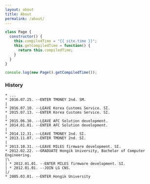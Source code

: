 ```yaml
---
layout: about
title: About
permalink: /about/
---
```


``` javascript
class Page {
  constructor() {
    this.compiledTime = "{{ site.time }}";
    this.getCompiledTime = function() {
      return this.compiledTime;
    }
  }
}

console.log(new Page().getCompiledTime());
```

### History

``` shell
* ...
* 2016.07.25. --ENTER TMONEY 2nd. SM.
|
* 2016.07.10. --LEAVE Korea Customs Service. SI.
* 2015.07.13. --ENTER Korea Customs Service. SI.
|
* 2015.06.30. --LEAVE AFC Solution development.
* 2014.01.01. --ENTER AFC Solution development.
|
* 2014.12.31. --LEAVE TMONEY 2nd. SI.
* 2013.11.07. --ENTER TMONEY 2nd. SI.
|
* 2013.10.31. --LEAVE MILES firmware development. SI.
* 2012.02.22. --GRADUATE Hongik University, Bachelor of Computer Engineering.
|\
| * 2012.01.01. --ENTER MILES firmware development. SI.
| * 2012.01.01. --JOIN LG CNS.
|/
* 2005.03.01. --ENTER Hongik University
```

<script>
  $(document).ready(function(){
    var curDate = new Date();
    var merryGoAround = Math.ceil((curDate-new Date(2017, 09-1, 16))/1000/*millisec to sec*//60/*sec to min*//60/*min to hour*//24/*hour to day*/);
    var myBean = Math.ceil((curDate-new Date(2018, 12-1, 20))/1000/*millisec to sec*//60/*sec to min*//60/*min to hour*//24/*hour to day*/);
    var chmunk = Math.ceil((curDate-new Date(2010, 01-1, 12))/1000/*millisec to sec*//60/*sec to min*//60/*min to hour*//24/*hour to day*/);
    $('.highlight code').eq(0).append('<span class="kd">var</span> <span class="nx">merryGoAround</span> <span class="o">=</span> <span class="mo">' + merryGoAround + '</span> <span class="err">;\n');
    $('.highlight code').eq(0).append('<span class="kd">var</span> <span class="nx">myBean</span> <span class="o">=</span> <span class="mo">' + myBean + '</span> <span class="err">;\n');
    $('.highlight code').eq(0).append('<span class="kd">var</span> <span class="nx">chmunk</span> <span class="o">=</span> <span class="mo">' + chmunk + '</span> <span class="err">;\n');
  });
</script>
